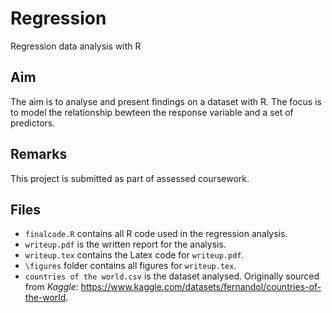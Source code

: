 # Regression
Regression data analysis with R

## Aim
The aim is to analyse and present findings on a dataset with R. The focus is to model the relationship bewteen the response variable and a set of predictors.

## Remarks
This project is submitted as part of assessed coursework.

## Files
- `finalcode.R` contains all R code used in the regression analysis.
- `writeup.pdf` is the written report for the analysis.
- `writeup.tex` contains the Latex code for `writeup.pdf`.
- `\figures` folder contains all figures for `writeup.tex`.
- `countries of the world.csv` is the dataset analysed. Originally sourced from *Kaggle*: https://www.kaggle.com/datasets/fernandol/countries-of-the-world.
